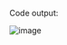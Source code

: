 Code output:

![image](https://github.com/shanedenneycuizon/Cuizon_ProgramSim/assets/111852805/2048c12e-f928-4c24-8014-19c15974f724)
